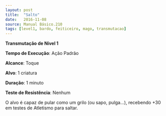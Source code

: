 ```yaml
---
layout: post
title:  "Salto"
date:   2016-11-08
source: Manual Básico.210
tags: [level1, bardo, feiticeiro, mago, transmutacao]
---
```


**Transmutação de Nível 1**

**Tempo de Execução**: Ação Padrão

**Alcance**: Toque

**Alvo**: 1 criatura

**Duração**: 1 minuto

**Teste de Resistência**: Nenhum

O alvo é capaz de pular como um grilo (ou sapo, pulga...), recebendo +30 em testes de Atletismo para saltar.